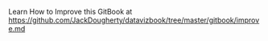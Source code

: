 Learn How to Improve this GitBook at https://github.com/JackDougherty/datavizbook/tree/master/gitbook/improve.md
